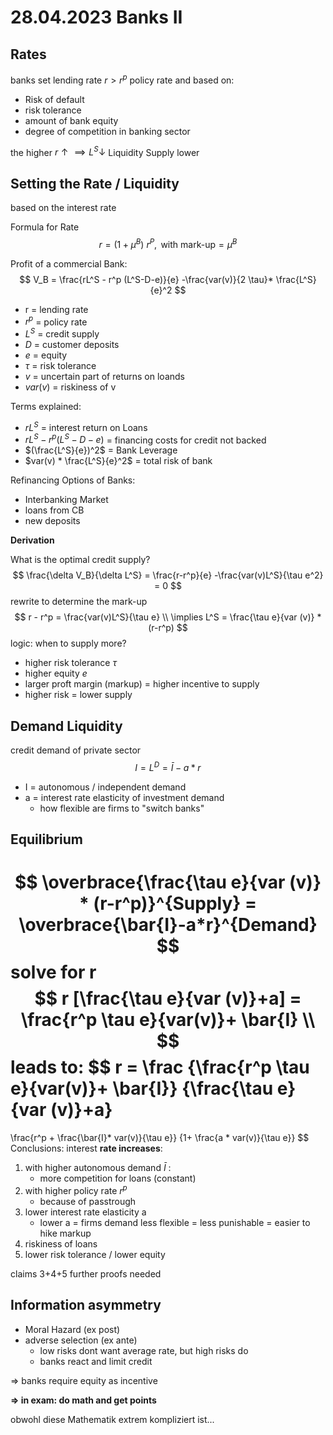 # 28.04.2023 Banks II

## Rates

banks set lending rate $r > r^p$ policy rate and based on:

- Risk of default
- risk tolerance 
- amount of bank equity
- degree of competition in banking sector



the higher $r \uparrow \implies L^S \downarrow$ Liquidity Supply lower

## Setting the Rate / Liquidity

based on the interest rate

Formula for Rate
$$
r = (1+ \mu^B) \ r^P ,\text{ with mark-up} = \mu^B
$$


Profit of a commercial Bank:
$$
V_B = 
\frac{rL^S - r^p (L^S-D-e)}{e}
-\frac{var(v)}{2 \tau}* 
\frac{L^S}{e}^2
$$

- r = lending rate
- $r^p$ = policy rate
- $L^S$ = credit supply
- $D$ = customer deposits
- $e$ = equity
- $\tau$ = risk tolerance
- $v$ = uncertain part of returns on loands
- $var(v)$ = riskiness of v

Terms explained:

- $rL^S$ = interest return on Loans
- $rL^S - r^p (L^S-D-e)$ = financing costs for credit not backed
- $(\frac{L^S}{e})^2$ = Bank Leverage
- $var(v) * \frac{L^S}{e}^2$ = total risk of bank



Refinancing Options of Banks:

- Interbanking Market
- loans from CB
- new deposits



**Derivation**

What is the optimal credit supply?
$$
\frac{\delta V_B}{\delta L^S} =
\frac{r-r^p}{e}  -\frac{var(v)L^S}{\tau e^2} = 0
$$
rewrite to determine the mark-up
$$
r - r^p = \frac{var(v)L^S}{\tau e} \\ 
\implies L^S = \frac{\tau e}{var (v)} * (r-r^p)
$$
logic: when to supply more?

- higher risk tolerance $\tau$
- higher equity $e$
- larger proft margin (markup) = higher incentive to supply 
- higher risk = lower supply

## Demand Liquidity

credit demand of private sector
$$
I = L^D = \bar{I} - a * r
$$
- I = autonomous / independent demand
- a = interest rate elasticity of investment demand 
    - how flexible are firms to "switch banks"

## Equilibrium

$$
\overbrace{\frac{\tau e}{var (v)} * (r-r^p)}^{Supply} =
\overbrace{\bar{I}-a*r}^{Demand}
$$
solve for r
$$
r [\frac{\tau e}{var (v)}+a] = \frac{r^p \tau e}{var(v)}+ \bar{I} \\
$$
leads to:
$$
r = \frac
{\frac{r^p \tau e}{var(v)}+ \bar{I}}
{\frac{\tau e}{var (v)}+a} 
= 
\frac{r^p + \frac{\bar{I}* var(v)}{\tau e}}
{1+ \frac{a * var(v)}{\tau e}}
$$
Conclusions: interest **rate increases**:

1. with higher autonomous demand $\bar{I}$ : 
    - more competition for loans (constant)
2. with higher policy rate $r^p$
    - because of passtrough
3. lower interest rate elasticity a
    - lower a = firms demand less flexible = less punishable = easier to hike markup
4. riskiness of loans
5. lower risk tolerance / lower equity

claims 3+4+5 further proofs needed



## Information asymmetry

- Moral Hazard (ex post)
- adverse selection (ex ante)
    - low risks dont want average rate, but high risks do
    - banks react and limit credit

=> banks require equity as incentive





**=> in exam: do math and get points**

obwohl diese Mathematik extrem kompliziert ist...

